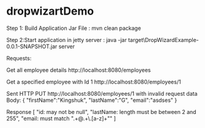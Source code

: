 # dropwizartDemo

Step 1: Build Application Jar File :
mvn clean package

Step 2:Start application in jetty server :
java -jar target\DropWizardExample-0.0.1-SNAPSHOT.jar server


Requests:

Get all employee details
http://localhost:8080/employees 


Get a specified employee with Id 1
http://localhost:8080/employees/1


Sent HTTP PUT http://localhost:8080/employees/1 with invalid request data
Body:
{
	"firstName":"Kingshuk",
	"lastName":"G",
	"email":"asdses"
}

Response
[
    "id: may not be null",
    "lastName: length must be between 2 and 255",
    "email: must match \".+@.+\\.[a-z]+\""
]

